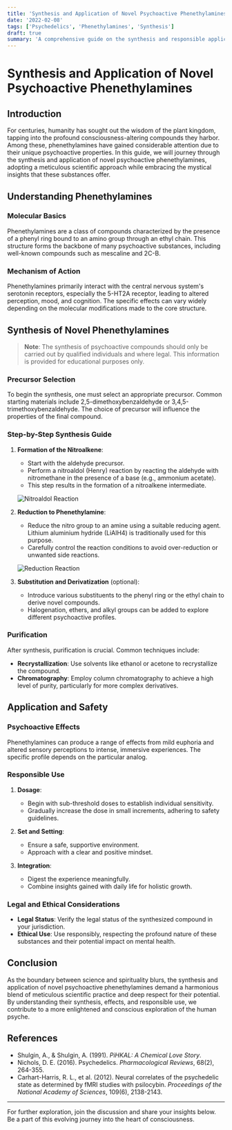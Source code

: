 ```yaml
---
title: 'Synthesis and Application of Novel Psychoactive Phenethylamines'
date: '2022-02-08'
tags: ['Psychedelics', 'Phenethylamines', 'Synthesis']
draft: true
summary: 'A comprehensive guide on the synthesis and responsible application of novel psychoactive phenethylamines, narrated with precision and a touch of shamanic wisdom.'
---
```


# Synthesis and Application of Novel Psychoactive Phenethylamines

## Introduction

For centuries, humanity has sought out the wisdom of the plant kingdom, tapping into the profound consciousness-altering compounds they harbor. Among these, phenethylamines have gained considerable attention due to their unique psychoactive properties. In this guide, we will journey through the synthesis and application of novel psychoactive phenethylamines, adopting a meticulous scientific approach while embracing the mystical insights that these substances offer.

## Understanding Phenethylamines

### Molecular Basics

Phenethylamines are a class of compounds characterized by the presence of a phenyl ring bound to an amino group through an ethyl chain. This structure forms the backbone of many psychoactive substances, including well-known compounds such as mescaline and 2C-B.

### Mechanism of Action

Phenethylamines primarily interact with the central nervous system's serotonin receptors, especially the 5-HT2A receptor, leading to altered perception, mood, and cognition. The specific effects can vary widely depending on the molecular modifications made to the core structure.

## Synthesis of Novel Phenethylamines

> **Note**: The synthesis of psychoactive compounds should only be carried out by qualified individuals and where legal. This information is provided for educational purposes only.

### Precursor Selection

To begin the synthesis, one must select an appropriate precursor. Common starting materials include 2,5-dimethoxybenzaldehyde or 3,4,5-trimethoxybenzaldehyde. The choice of precursor will influence the properties of the final compound.

### Step-by-Step Synthesis Guide

1. **Formation of the Nitroalkene**:
   - Start with the aldehyde precursor.
   - Perform a nitroaldol (Henry) reaction by reacting the aldehyde with nitromethane in the presence of a base (e.g., ammonium acetate).
   - This step results in the formation of a nitroalkene intermediate.

   ![Nitroaldol Reaction](path_to_image_illustrating_the_reaction_equation)

2. **Reduction to Phenethylamine**:
   - Reduce the nitro group to an amine using a suitable reducing agent. Lithium aluminium hydride (LiAlH4) is traditionally used for this purpose.
   - Carefully control the reaction conditions to avoid over-reduction or unwanted side reactions.

   ![Reduction Reaction](path_to_image_illustrating_the_reduction_equation)

3. **Substitution and Derivatization** (optional):
   - Introduce various substituents to the phenyl ring or the ethyl chain to derive novel compounds.
   - Halogenation, ethers, and alkyl groups can be added to explore different psychoactive profiles.

### Purification

After synthesis, purification is crucial. Common techniques include:

- **Recrystallization**: Use solvents like ethanol or acetone to recrystallize the compound.
- **Chromatography**: Employ column chromatography to achieve a high level of purity, particularly for more complex derivatives.

## Application and Safety

### Psychoactive Effects

Phenethylamines can produce a range of effects from mild euphoria and altered sensory perceptions to intense, immersive experiences. The specific profile depends on the particular analog.

### Responsible Use

1. **Dosage**:
   - Begin with sub-threshold doses to establish individual sensitivity.
   - Gradually increase the dose in small increments, adhering to safety guidelines.

2. **Set and Setting**:
   - Ensure a safe, supportive environment.
   - Approach with a clear and positive mindset.

3. **Integration**:
   - Digest the experience meaningfully.
   - Combine insights gained with daily life for holistic growth.

### Legal and Ethical Considerations

- **Legal Status**: Verify the legal status of the synthesized compound in your jurisdiction.
- **Ethical Use**: Use responsibly, respecting the profound nature of these substances and their potential impact on mental health.

## Conclusion

As the boundary between science and spirituality blurs, the synthesis and application of novel psychoactive phenethylamines demand a harmonious blend of meticulous scientific practice and deep respect for their potential. By understanding their synthesis, effects, and responsible use, we contribute to a more enlightened and conscious exploration of the human psyche.

## References

- Shulgin, A., & Shulgin, A. (1991). *PiHKAL: A Chemical Love Story*.
- Nichols, D. E. (2016). Psychedelics. *Pharmacological Reviews*, 68(2), 264-355.
- Carhart-Harris, R. L., et al. (2012). Neural correlates of the psychedelic state as determined by fMRI studies with psilocybin. *Proceedings of the National Academy of Sciences*, 109(6), 2138-2143.

---

For further exploration, join the discussion and share your insights below. Be a part of this evolving journey into the heart of consciousness.